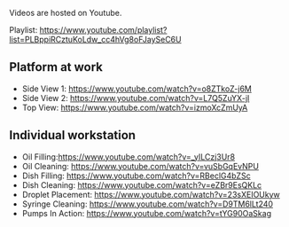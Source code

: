 Videos are hosted on Youtube.

Playlist: https://www.youtube.com/playlist?list=PLBppiRCztuKoLdw_cc4hVg8oFJaySeC6U

## Platform at work

- Side View 1: https://www.youtube.com/watch?v=o8ZTkoZ-j6M
- Side View 2: https://www.youtube.com/watch?v=L7Q5ZuYX-jI
- Top View: https://www.youtube.com/watch?v=izmoXcZmUyA

## Individual workstation

- Oil Filling:https://www.youtube.com/watch?v=_yILCzj3Ur8
- Oil Cleaning: https://www.youtube.com/watch?v=vuSbGqEvNPU
- Dish Filling: https://www.youtube.com/watch?v=RBeclG4bZSc
- Dish Cleaning: https://www.youtube.com/watch?v=eZBr9EsQKLc
- Droplet Placement: https://www.youtube.com/watch?v=23sXEIOUkyw
- Syringe Cleaning: https://www.youtube.com/watch?v=D9TM6lLt240
- Pumps In Action: https://www.youtube.com/watch?v=tYG90OaSkag
